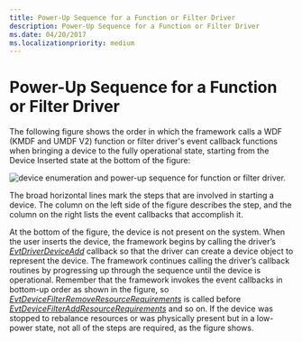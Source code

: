 ```yaml
---
title: Power-Up Sequence for a Function or Filter Driver
description: Power-Up Sequence for a Function or Filter Driver
ms.date: 04/20/2017
ms.localizationpriority: medium
---
```


# Power-Up Sequence for a Function or Filter Driver


The following figure shows the order in which the framework calls a WDF (KMDF and UMDF V2) function or filter driver's event callback functions when bringing a device to the fully operational state, starting from the Device Inserted state at the bottom of the figure:

![device enumeration and power-up sequence for function or filter driver.](images/fdo-fido-powerup.png)

The broad horizontal lines mark the steps that are involved in starting a device. The column on the left side of the figure describes the step, and the column on the right lists the event callbacks that accomplish it.

At the bottom of the figure, the device is not present on the system. When the user inserts the device, the framework begins by calling the driver’s [*EvtDriverDeviceAdd*](/windows-hardware/drivers/ddi/wdfdriver/nc-wdfdriver-evt_wdf_driver_device_add) callback so that the driver can create a device object to represent the device. The framework continues calling the driver’s callback routines by progressing up through the sequence until the device is operational. Remember that the framework invokes the event callbacks in bottom-up order as shown in the figure, so [*EvtDeviceFilterRemoveResourceRequirements*](/windows-hardware/drivers/ddi/wdffdo/nc-wdffdo-evt_wdf_device_filter_resource_requirements) is called before [*EvtDeviceFilterAddResourceRequirements*](/windows-hardware/drivers/ddi/wdffdo/nc-wdffdo-evt_wdf_device_filter_resource_requirements) and so on. If the device was stopped to rebalance resources or was physically present but in a low-power state, not all of the steps are required, as the figure shows.

 

